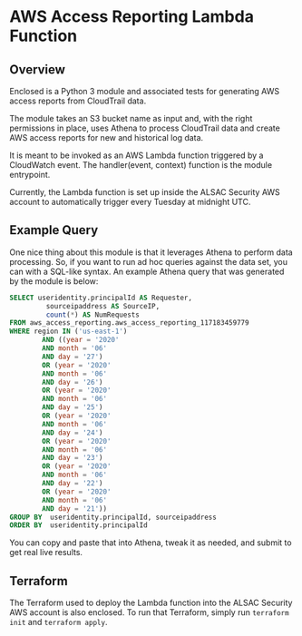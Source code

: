 # AWS Access Reporting Lambda Function

## Overview

Enclosed is a Python 3 module and associated tests for generating AWS access reports from CloudTrail data.

The module takes an S3 bucket name as input and, with the right permissions in place, uses Athena to process CloudTrail data and create AWS access reports for new and historical log data.

It is meant to be invoked as an AWS Lambda function triggered by a CloudWatch event.
The handler(event, context) function is the module entrypoint.

Currently, the Lambda function is set up inside the ALSAC Security AWS account to automatically trigger every Tuesday at midnight UTC.

## Example Query

One nice thing about this module is that it leverages Athena to perform data processing. So, if you want to run ad hoc queries against the data set, you can with a SQL-like syntax. An example Athena query that was generated by the module is below:

```sql
SELECT useridentity.principalId AS Requester,
         sourceipaddress AS SourceIP,
         count(*) AS NumRequests
FROM aws_access_reporting.aws_access_reporting_117183459779
WHERE region IN ('us-east-1')
        AND ((year = '2020'
        AND month = '06'
        AND day = '27')
        OR (year = '2020'
        AND month = '06'
        AND day = '26')
        OR (year = '2020'
        AND month = '06'
        AND day = '25')
        OR (year = '2020'
        AND month = '06'
        AND day = '24')
        OR (year = '2020'
        AND month = '06'
        AND day = '23')
        OR (year = '2020'
        AND month = '06'
        AND day = '22')
        OR (year = '2020'
        AND month = '06'
        AND day = '21'))
GROUP BY  useridentity.principalId, sourceipaddress
ORDER BY  useridentity.principalId
```

You can copy and paste that into Athena, tweak it as needed, and submit to get real live results.

## Terraform

The Terraform used to deploy the Lambda function into the ALSAC Security AWS account is also enclosed.
To run that Terraform, simply run `terraform init` and `terraform apply`.
